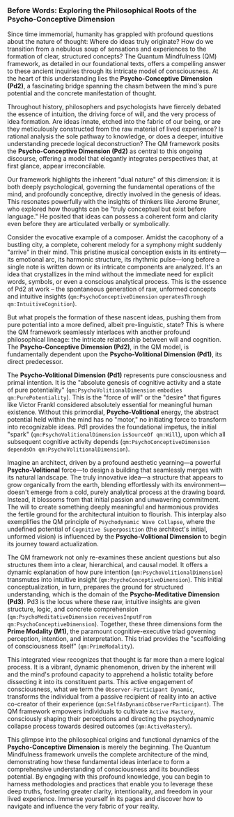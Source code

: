 ### Before Words: Exploring the Philosophical Roots of the Psycho-Conceptive Dimension

Since time immemorial, humanity has grappled with profound questions about the nature of thought: Where do ideas truly originate? How do we transition from a nebulous soup of sensations and experiences to the formation of clear, structured concepts? The Quantum Mindfulness (QM) framework, as detailed in our foundational texts, offers a compelling answer to these ancient inquiries through its intricate model of consciousness. At the heart of this understanding lies the **Psycho-Conceptive Dimension (Pd2)**, a fascinating bridge spanning the chasm between the mind's pure potential and the concrete manifestation of thought.

Throughout history, philosophers and psychologists have fiercely debated the essence of intuition, the driving force of will, and the very process of idea formation. Are ideas innate, etched into the fabric of our being, or are they meticulously constructed from the raw material of lived experience? Is rational analysis the sole pathway to knowledge, or does a deeper, intuitive understanding precede logical deconstruction? The QM framework posits the **Psycho-Conceptive Dimension (Pd2)** as central to this ongoing discourse, offering a model that elegantly integrates perspectives that, at first glance, appear irreconcilable.

Our framework highlights the inherent "dual nature" of this dimension: it is both deeply psychological, governing the fundamental operations of the mind, and profoundly conceptive, directly involved in the genesis of ideas. This resonates powerfully with the insights of thinkers like Jerome Bruner, who explored how thoughts can be "truly conceptual but exist before language." He posited that ideas can possess a coherent form and clarity even before they are articulated verbally or symbolically.

Consider the evocative example of a composer. Amidst the cacophony of a bustling city, a complete, coherent melody for a symphony might suddenly "arrive" in their mind. This pristine musical conception exists in its entirety—its emotional arc, its harmonic structure, its rhythmic pulse—long before a single note is written down or its intricate components are analyzed. It's an idea that crystallizes in the mind without the immediate need for explicit words, symbols, or even a conscious analytical process. This is the essence of Pd2 at work – the spontaneous generation of raw, unformed concepts and intuitive insights (`qm:PsychoConceptiveDimension` `operatesThrough qm:IntuitiveCognition`).

But what propels the formation of these nascent ideas, pushing them from pure potential into a more defined, albeit pre-linguistic, state? This is where the QM framework seamlessly interlaces with another profound philosophical lineage: the intricate relationship between will and cognition. The **Psycho-Conceptive Dimension (Pd2)**, in the QM model, is fundamentally dependent upon the **Psycho-Volitional Dimension (Pd1)**, its direct predecessor.

The **Psycho-Volitional Dimension (Pd1)** represents pure consciousness and primal intention. It is the "absolute genesis of cognitive activity and a state of pure potentiality" (`qm:PsychoVolitionalDimension` `embodies qm:PurePotentiality`). This is the "force of will" or the "desire" that figures like Victor Frankl considered absolutely essential for meaningful human existence. Without this primordial, **Psycho-Volitional** energy, the abstract potential held within the mind has no "motor," no initiating force to transform into recognizable ideas. Pd1 provides the foundational impetus, the initial "spark" (`qm:PsychoVolitionalDimension` `isSourceOf qm:Will`), upon which all subsequent cognitive activity depends (`qm:PsychoConceptiveDimension` `dependsOn qm:PsychoVolitionalDimension`).

Imagine an architect, driven by a profound aesthetic yearning—a powerful **Psycho-Volitional** force—to design a building that seamlessly merges with its natural landscape. The truly innovative idea—a structure that appears to grow organically from the earth, blending effortlessly with its environment—doesn't emerge from a cold, purely analytical process at the drawing board. Instead, it blossoms from that initial passion and unwavering commitment. The will to create something deeply meaningful and harmonious provides the fertile ground for the architectural intuition to flourish. This interplay also exemplifies the QM principle of `Psychodynamic Wave Collapse`, where the undefined potential of `Cognitive Superposition` (the architect's initial, unformed vision) is influenced by the **Psycho-Volitional Dimension** to begin its journey toward actualization.

The QM framework not only re-examines these ancient questions but also structures them into a clear, hierarchical, and causal model. It offers a dynamic explanation of how pure intention (`qm:PsychoVolitionalDimension`) transmutes into intuitive insight (`qm:PsychoConceptiveDimension`). This initial conceptualization, in turn, prepares the ground for structured understanding, which is the domain of the **Psycho-Meditative Dimension (Pd3)**. Pd3 is the locus where these raw, intuitive insights are given structure, logic, and concrete comprehension (`qm:PsychoMeditativeDimension` `receivesInputFrom qm:PsychoConceptiveDimension`). Together, these three dimensions form the **Prime Modality (M1)**, the paramount cognitive-executive triad governing perception, intention, and interpretation. This triad provides the "scaffolding of consciousness itself" (`qm:PrimeModality`).

This integrated view recognizes that thought is far more than a mere logical process. It is a vibrant, dynamic phenomenon, driven by the inherent will and the mind's profound capacity to apprehend a holistic totality before dissecting it into its constituent parts. This active engagement of consciousness, what we term the `Observer-Participant Dynamic`, transforms the individual from a passive recipient of reality into an active co-creator of their experience (`qm:SelfAsDynamicObserverParticipant`). The QM framework empowers individuals to cultivate `Active Mastery`, consciously shaping their perceptions and directing the psychodynamic collapse process towards desired outcomes (`qm:ActiveMastery`).

This glimpse into the philosophical origins and functional dynamics of the **Psycho-Conceptive Dimension** is merely the beginning. The Quantum Mindfulness framework unveils the complete architecture of the mind, demonstrating how these fundamental ideas interlace to form a comprehensive understanding of consciousness and its boundless potential. By engaging with this profound knowledge, you can begin to harness methodologies and practices that enable you to leverage these deep truths, fostering greater clarity, intentionality, and freedom in your lived experience. Immerse yourself in its pages and discover how to navigate and influence the very fabric of your reality.